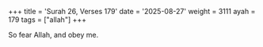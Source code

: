 +++
title = 'Surah 26, Verses 179'
date = '2025-08-27'
weight = 3111
ayah = 179
tags = ["allah"]
+++

So fear Allah, and obey me.